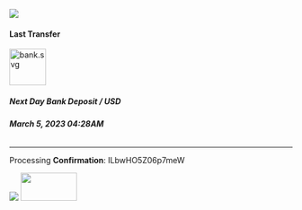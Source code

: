 ![](:/RESOURCE_ID_1)

#### Last Transfer

<img src=":/RESOURCE_ID_2" width="65" height="65" alt="bank.svg"/>

##### **Next Day Bank Deposit / USD**

###### **March 5, 2023 04:28AM**

* * *

Processing
**Confirmation**: ILbwHO5Z06p7meW

![](https://xilinotaapp.org/images/logo-text.svg)
<img src="https://xilinotaapp.org/images/logo-text.svg" width="100" height="50"/>